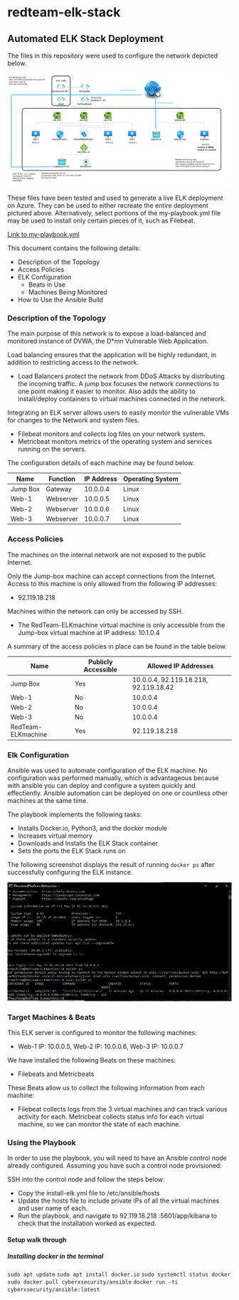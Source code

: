 # redteam-elk-stack
## Automated ELK Stack Deployment

The files in this repository were used to configure the network depicted below.

![image of REDTEAMnetwork.png](https://github.com/rtificial-flava/redteam-elk-stack/blob/main/Diagrams/images/RED%20TEAM%20network.png)

These files have been tested and used to generate a live ELK deployment on Azure. They can be used to either recreate the entire deployment pictured above. Alternatively, select portions of the my-playbook.yml file may be used to install only certain pieces of it, such as Filebeat.

  [Link to my-playbook.yml](https://github.com/rtificial-flava/redteam-elk-stack/blob/main/Ansible/my-playbook.yml)

This document contains the following details:
- Description of the Topology
- Access Policies
- ELK Configuration
  - Beats in Use
  - Machines Being Monitored
- How to Use the Ansible Build


### Description of the Topology

The main purpose of this network is to expose a load-balanced and monitored instance of DVWA, the D*mn Vulnerable Web Application.

Load balancing ensures that the application will be highly redundant, in addition to restricting access to the network.
- Load Balancers protect the network from DDoS Attacks by distributing the incoming traffic. A jump box focuses the network connections to one point making it easier to monitor.  Also adds the ability to install/deploy containers to virtual machines connected in the network.

Integrating an ELK server allows users to easily monitor the vulnerable VMs for changes to the Network and system files.
- Filebeat monitors and collects log files on your network system.
- Metricbeat monitors metrics of the operating system and services running on the servers.

The configuration details of each machine may be found below.

| Name     | Function | IP Address | Operating System |
|----------|----------|------------|------------------|
| Jump Box | Gateway  | 10.0.0.4   | Linux            |
| Web-1    | Webserver| 10.0.0.5   | Linux            |
| Web-2    | Webserver| 10.0.0.6   | Linux            |
| Web-3    | Webserver| 10.0.0.7   | Linux            |

### Access Policies

The machines on the internal network are not exposed to the public Internet. 

Only the Jump-box machine can accept connections from the Internet. Access to this machine is only allowed from the following IP addresses:
- 92.119.18.218

Machines within the network can only be accessed by SSH.
- The RedTeam-ELKmachine virtual machine is only accessible from the Jump-box virtual machine at IP address: 10.1.0.4

A summary of the access policies in place can be found in the table below.

| Name     | Publicly Accessible | Allowed IP Addresses |
|----------|---------------------|----------------------|
| Jump Box | Yes                 | 10.0.0.4, 92.119.18.218, 92.119.18.42   |
| Web-1    | No                  | 10.0.0.4             |
| Web-2    | No                  | 10.0.0.4             |
| Web-3    | No                  | 10.0.0.4             |
| RedTeam-ELKmachine | Yes       | 92.119.18.218        |
### Elk Configuration

Ansible was used to automate configuration of the ELK machine. No configuration was performed manually, which is advantageous because with ansible you can deploy and configure a system quickly and effectiently.  Ansible automation can be deployed on one or countless other machines at the same time.


The playbook implements the following tasks:
- Installs Docker.io, Python3, and the docker module
- Increases virtual memory
- Downloads and Installs the ELK Stack container
- Sets the ports the ELK Stack runs on

The following screenshot displays the result of running `docker ps` after successfully configuring the ELK instance.

![dockerscreenshot](https://github.com/rtificial-flava/redteam-elk-stack/blob/main/Diagrams/images/docker%20screen%20shot.png)

### Target Machines & Beats
This ELK server is configured to monitor the following machines:
- Web-1 IP: 10.0.0.5, Web-2 IP: 10.0.0.6, Web-3 IP: 10.0.0.7

We have installed the following Beats on these machines:
- Filebeats and Metricbeats

These Beats allow us to collect the following information from each machine:
- Filebeat collects logs from the 3 virtual machines and can track various activity for each. Metricbeat collects status info for each virtual machine, so we can monitor the state of each machine.

### Using the Playbook
In order to use the playbook, you will need to have an Ansible control node already configured. Assuming you have such a control node provisioned: 

SSH into the control node and follow the steps below:
- Copy the install-elk.yml file to /etc/ansible/hosts
- Update the hosts file to include private IPs of all the virtual machines and user name of each.
- Run the playbook, and navigate to 92.119.18.218
:5601/app/kibana to check that the installation worked as expected.

#### Setup walk through
##### Installing docker in the terminal
`sudo apt update`
`sudo apt install docker.io`
`sudo systemctl status docker`
`sudo docker pull cyberxsecurity/ansible`
`docker run -ti cyberxsecurity/ansible:latest`
